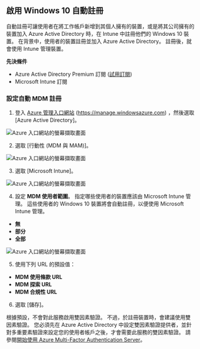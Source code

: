 ## 啟用 Windows 10 自動註冊
<a id="enable-windows-10-automatic-enrollment" class="xliff"></a>

自動註冊可讓使用者在將工作帳戶新增到其個人擁有的裝置，或是將其公司擁有的裝置加入 Azure Active Directory 時，在 Intune 中註冊他們的 Windows 10 裝置。 在背景中，使用者的裝置註冊並加入 Azure Active Directory。 註冊後，就會使用 Intune 管理裝置。

**先決條件**
- Azure Active Directory Premium 訂閱 ([試用訂閱](http://go.microsoft.com/fwlink/?LinkID=816845))
- Microsoft Intune 訂閱


### 設定自動 MDM 註冊
<a id="configure-automatic-mdm-enrollment" class="xliff"></a>

1. 登入 [Azure 管理入口網站](https://portal.azure.com) (https://manage.windowsazure.com) ，然後選取 [Azure Active Directory]。

  ![Azure 入口網站的螢幕擷取畫面](../media/auto-enroll-azure-main.png)

2. 選取 [行動性 (MDM 與 MAM)]。

  ![Azure 入口網站的螢幕擷取畫面](../media/auto-enroll-mdm.png)

3. 選取 [Microsoft Intune]。

  ![Azure 入口網站的螢幕擷取畫面](../media/auto-enroll-intune.png)

4. 設定 **MDM 使用者範圍**。 指定哪些使用者的裝置應該由 Microsoft Intune 管理。 這些使用者的 Windows 10 裝置將會自動註冊，以便使用 Microsoft Intune 管理。

  - **無**
  - **部分**
  - **全部**

 ![Azure 入口網站的螢幕擷取畫面](../media/auto-enroll-scope.png)

5. 使用下列 URL 的預設值：
  - **MDM 使用條款 URL**
  - **MDM 探索 URL**
  - **MDM 合規性 URL**

6. 選取 [儲存]。

根據預設，不會對此服務啟用雙因素驗證。 不過，於註冊裝置時，會建議使用雙因素驗證。 您必須先在 Azure Active Directory 中設定雙因素驗證提供者，並針對多重要素驗證來設定您的使用者帳戶之後，才會需要此服務的雙因素驗證。 請參閱[開始使用 Azure Multi-Factor Authentication Server](https://docs.microsoft.com/azure/multi-factor-authentication/multi-factor-authentication-get-started-cloud)。
